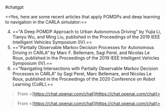 #chatgpt

  

==Yes, here are some recent articles that apply POMDPs and deep learning to navigation in the CARLA simulator:==

4. =="A Deep POMDP Approach to Urban Autonomous Driving" by Yujia Li, Tianyu Wu, and Ming Liu, published in the Proceedings of the 2019 IEEE Intelligent Vehicles Symposium (IV).==
5. =="Partially Observable Markov Decision Processes for Autonomous Driving in CARLA" by Marc F. Bellemare, Sagi Perel, and Nicolas Le Roux, published in the Proceedings of the 2019 IEEE Intelligent Vehicles Symposium (IV).==
6. =="Navigating Intersections with Partially Observable Markov Decision Processes in CARLA" by Sagi Perel, Marc Bellemare, and Nicolas Le Roux, published in the Proceedings of the 2020 Conference on Robot Learning (CoRL).==
  
> From <[https://chat.openai.com/chat](https://chat.openai.com/chat)>  

  
  
> From <[https://chat.openai.com/chat](https://chat.openai.com/chat)>
